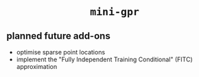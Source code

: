 <div align="center">

# `mini-gpr`



</div>

## planned future add-ons
- optimise sparse point locations
- implement the "Fully Independent Training Conditional" (FITC) approximation